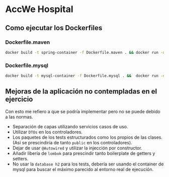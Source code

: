 # AccWe Hospital

## Como ejecutar los Dockerfiles

### Dockerfile.maven

```bash
docker build -t spring-container -f Dockerfile.maven . && docker run -d -p 8080:8080 spring-container
```

### Dockerfile.mysql

```bash
docker build -t mysql-container -f Dockerfile.mysql . &&  docker run -d -p 3306:3306 mysql-container
```

## Mejoras de la aplicación no contempladas en el ejercicio

Con esto me refiero a que se podría implementar pero no se puede debido a las normas.

- Separación de capas utilizando servicios casos de uso.
- Utilizar `DTOs` en los controladores.
- Los paquetes de los tests estructurados como los propios de las clases. (Así se prescindiría de tanto `public` en los
  controladores).
- Dejar de usar `@Autowired` y utilizar la injección por constructor.
- Añadir libería de `lombok` para prescindir tanto boilerplate de getters y setters.
- No usar la `database h2` para los tests, debería ser usando el container de mysql para buscar el máximo parecido al
  entorno real de ejecución.